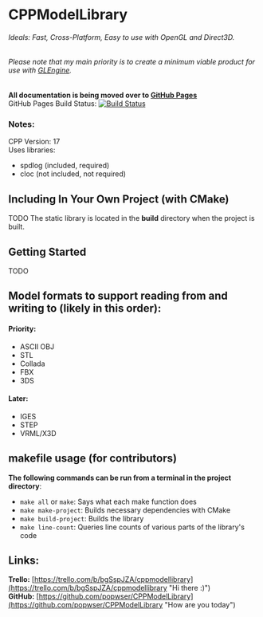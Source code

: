 # CPPModelLibrary

###### Ideals: Fast, Cross-Platform, Easy to use with OpenGL and Direct3D.

###### Please note that my main priority is to create a minimum viable product for use with [GLEngine](https://github.com/popwser/GLEngine).

**All documentation is being moved over to [GitHub Pages](https://popwser.github.io/CPPModelLibrary)**  
GitHub Pages Build Status:
[![Build Status](https://travis-ci.org/popwser/productive.svg?branch=master)](https://travis-ci.org/popwser/productive)

### Notes:

CPP Version: 17  
Uses libraries:

- spdlog (included, required)
- cloc (not included, not required)

## Including In Your Own Project (with CMake)

TODO
The static library is located in the **build** directory when the project is built.

## Getting Started

TODO

## Model formats to support reading from and writing to (likely in this order):

#### Priority:

- ASCII OBJ
- STL
- Collada
- FBX
- 3DS

#### Later:

- IGES
- STEP
- VRML/X3D

## makefile usage (for contributors)

**The following commands can be run from a terminal in the project directory**:

- `make all` or `make`: Says what each make function does
- `make make-project`: Builds necessary dependencies with CMake
- `make build-project`: Builds the library
- `make line-count`: Queries line counts of various parts of the library's code

## Links:

**Trello:** [https://trello.com/b/bgSspJZA/cppmodellibrary](https://trello.com/b/bgSspJZA/cppmodellibrary "Hi there :)")  
**GitHub:** [https://github.com/popwser/CPPModelLibrary](https://github.com/popwser/CPPModelLibrary "How are you today")
